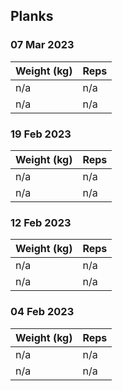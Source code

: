 ## Planks

### 07 Mar 2023

| Weight (kg) | Reps |
| ----------- | ---- |
| n/a | n/a |
| n/a | n/a |

### 19 Feb 2023

| Weight (kg) | Reps |
| ----------- | ---- |
| n/a | n/a |
| n/a | n/a |

### 12 Feb 2023

| Weight (kg) | Reps |
| ----------- | ---- |
| n/a | n/a |
| n/a | n/a |

### 04 Feb 2023

| Weight (kg) | Reps |
| ----------- | ---- |
| n/a | n/a |
| n/a | n/a |